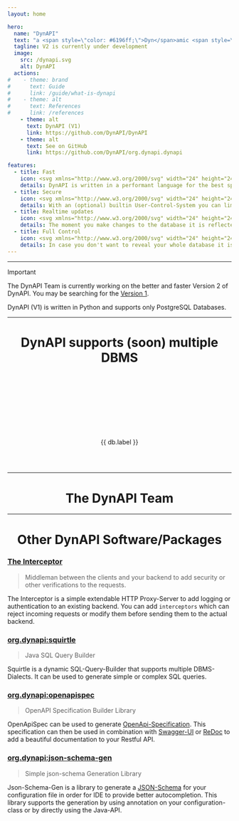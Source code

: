 ```yaml
---
layout: home

hero:
  name: "DynAPI"
  text: "a <span style=\"color: #6196ff;\">Dyn</span>amic <span style=\"color: #6196ff\">API</span><br>for many Databases"
  tagline: V2 is currently under development
  image:
    src: /dynapi.svg
    alt: DynAPI
  actions:
#    - theme: brand
#      text: Guide
#      link: /guide/what-is-dynapi
#    - theme: alt
#      text: References
#      link: /references
    - theme: alt
      text: DynAPI (V1)
      link: https://github.com/DynAPI/DynAPI
    - theme: alt
      text: See on GitHub
      link: https://github.com/DynAPI/org.dynapi.dynapi

features:
  - title: Fast
    icon: <svg xmlns="http://www.w3.org/2000/svg" width="24" height="24" viewBox="0 0 24 24" fill="none" stroke="currentColor" stroke-width="2" stroke-linecap="round" stroke-linejoin="round" class="lucide lucide-gauge"><path d="m12 14 4-4"/><path d="M3.34 19a10 10 0 1 1 17.32 0"/></svg>
    details: DynAPI is written in a performant language for the best speed. Additionally, DynAPI doesn't require any complex ORM and archives with this quick response times.
  - title: Secure
    icon: <svg xmlns="http://www.w3.org/2000/svg" width="24" height="24" viewBox="0 0 24 24" fill="none" stroke="currentColor" stroke-width="2" stroke-linecap="round" stroke-linejoin="round" class="lucide lucide-shield"><path d="M20 13c0 5-3.5 7.5-7.66 8.95a1 1 0 0 1-.67-.01C7.5 20.5 4 18 4 13V6a1 1 0 0 1 1-1c2 0 4.5-1.2 6.24-2.72a1.17 1.17 0 0 1 1.52 0C14.51 3.81 17 5 19 5a1 1 0 0 1 1 1z"/></svg>
    details: With an (optional) builtin User-Control-System you can limit the access to your data or make it publicly available.
  - title: Realtime updates
    icon: <svg xmlns="http://www.w3.org/2000/svg" width="24" height="24" viewBox="0 0 24 24" fill="none" stroke="currentColor" stroke-width="2" stroke-linecap="round" stroke-linejoin="round" class="lucide lucide-database-backup"><ellipse cx="12" cy="5" rx="9" ry="3"/><path d="M3 12a9 3 0 0 0 5 2.69"/><path d="M21 9.3V5"/><path d="M3 5v14a9 3 0 0 0 6.47 2.88"/><path d="M12 12v4h4"/><path d="M13 20a5 5 0 0 0 9-3 4.5 4.5 0 0 0-4.5-4.5c-1.33 0-2.54.54-3.41 1.41L12 16"/></svg>
    details: The moment you make changes to the database it is reflected in the API. No need to restart the Server or wait ages for it to synchronise.
  - title: Full Control
    icon: <svg xmlns="http://www.w3.org/2000/svg" width="24" height="24" viewBox="0 0 24 24" fill="none" stroke="currentColor" stroke-width="2" stroke-linecap="round" stroke-linejoin="round" class="lucide lucide-settings-2"><path d="M20 7h-9"/><path d="M14 17H5"/><circle cx="17" cy="17" r="3"/><circle cx="7" cy="7" r="3"/></svg>
    details: In case you don't want to reveal your whole database it is possible to configure which parts are available.
---
```


<script setup>
import { withBase } from "vitepress";
import { VPTeamMembers } from 'vitepress/theme';
import { data as databases } from "/data/databases.data.ts";
import { data as members } from "/data/members.data.ts";
</script>

<style scoped>
#dbms-links {
    display: flex;
    justify-content: space-around;
    flex-wrap: wrap;
    padding: 2rem 0;
}
#dbms-links > a {
    text-decoration: none;
    color: var(--vp-c-text-1);
}
#dbms-links > a:hover {
    text-decoration: underline;
}
#dbms-links > a > img {
    height: 100px;
    margin: 0 auto;
    filter: grayscale(100%);
    transition: filter 0.5s ease;
}
#dbms-links > a:hover > img {
    filter: grayscale(0%);
}
</style>

---

> [!IMPORTANT]
> The DynAPI Team is currently working on the better and faster Version 2 of DynAPI.
> You may be searching for the [Version 1](https://github.com/DynAPI/DynAPI).
> 
> DynAPI (V1) is written in Python and supports only PostgreSQL Databases.

---

<h1 style="text-align: center">DynAPI supports (soon) multiple DBMS</h1>

<div id="dbms-links" style="">
    <a v-for="db in databases" :href="db.href">
        <img :alt="db.label" :src="withBase(db.src)" />
        <p style="text-align: center">{{ db.label }}</p>
    </a>
</div>

[//]: # (- Vertica)

<!--

---

<h1 style="text-align: center;">Performance</h1>

---

<h1 style="text-align: center;">Security</h1>

---

<h1 style="text-align: center;">Realtime Updates</h1>

---

<h1 style="text-align: center;">Full Control</h1>

-->

---

<h1 style="text-align: center;">The DynAPI Team</h1>

<VPTeamMembers size="small" :members="members" />

---

<h1 style="text-align: center;">Other DynAPI Software/Packages</h1>

### [The Interceptor](https://github.com/dynapi/interceptor)

> Middleman between the clients and your backend to add security or other verifications to the requests.

The Interceptor is a simple extendable HTTP Proxy-Server to add logging or authentication to an existing backend.
You can add `interceptors` which can reject incoming requests or modify them before sending them to the actual backend.

### [org.dynapi:squirtle](https://github.com/dynapi/org.dynapi.squirtle)

> Java SQL Query Builder

Squirtle is a dynamic SQL-Query-Builder that supports multiple DBMS-Dialects.
It can be used to generate simple or complex SQL queries.

### [org.dynapi:openapispec](https://github.com/dynapi/org.dynapi.openapispec)

> OpenAPI Specification Builder Library

OpenApiSpec can be used to generate [OpenApi-Specification](https://swagger.io/specification/).
This specification can then be used in combination with [Swagger-UI](https://swagger.io/tools/swagger-ui/) or [ReDoc](https://redocly.com/) to add a beautiful documentation to your Restful API.

### [org.dynapi:json-schema-gen](https://github.com/dynapi/org.dynapi.jsonschemagen)

> Simple json-schema Generation Library

Json-Schema-Gen is a library to generate a [JSON-Schema](https://json-schema.org/) for your configuration file in order for IDE to provide better autocompletion.
This library supports the generation by using annotation on your configuration-class or by directly using the Java-API.
